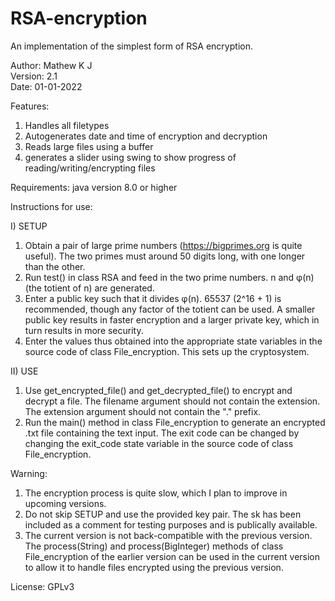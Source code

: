 # RSA-encryption
An implementation of the simplest form of RSA encryption.

Author: Mathew K J  
Version: 2.1  
Date: 01-01-2022  

Features:
1) Handles all filetypes
2) Autogenerates date and time of encryption and decryption
3) Reads large files using a buffer
4) generates a slider using swing to show progress of reading/writing/encrypting files

Requirements:
java version 8.0 or higher

Instructions for use:

I) SETUP
1) Obtain a pair of large prime numbers (https://bigprimes.org is quite useful). The two primes must around 50 digits long, with one longer than the other.
2) Run test() in class RSA and feed in the two prime numbers. n and φ(n) (the totient of n) are generated.
3) Enter a public key such that it divides φ(n). 65537 (2^16 + 1) is recommended, though any factor of the totient can be used. A smaller public key results in faster encryption and a larger private key, which in turn results in more security.
4) Enter the values thus obtained into the appropriate state variables in the source code of class File_encryption. This sets up the cryptosystem.

II) USE
1) Use get_encrypted_file() and get_decrypted_file() to encrypt and decrypt a file. The filename argument should not contain the extension. The extension argument should not contain the "." prefix.
2) Run the main() method in class File_encryption to generate an encrypted .txt file containing the text input. The exit code can be changed by changing the exit_code state variable in the source code of class File_encryption.

Warning: 
1) The encryption process is quite slow, which I plan to improve in upcoming versions.
2) Do not skip SETUP and use the provided key pair. The sk has been included as a comment for testing purposes and is publically available.
3) The current version is not back-compatible with the previous version. The process(String) and process(BigInteger) methods of class File_encryption of the earlier version can be used in the current version to allow it to handle files encrypted using the previous version.

License:
GPLv3
